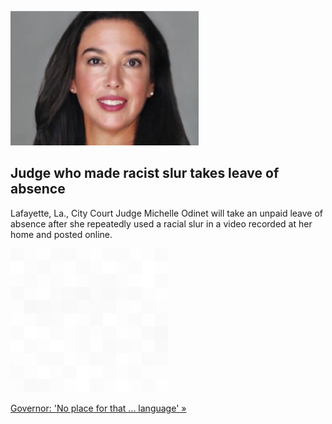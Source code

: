 
![Judge who made racist slur takes leave of absence](./20211216235842.png)
## Judge who made racist slur takes leave of absence

Lafayette, La., City Court Judge Michelle Odinet will take an unpaid leave of absence after she repeatedly used a racial slur in a video recorded at her home and posted online.

![pic](../square_bg.png)

[Governor: 'No place for that ... language' »](https://www.yahoo.com/news/louisiana-judge-used-racist-slur-183513740.html)
